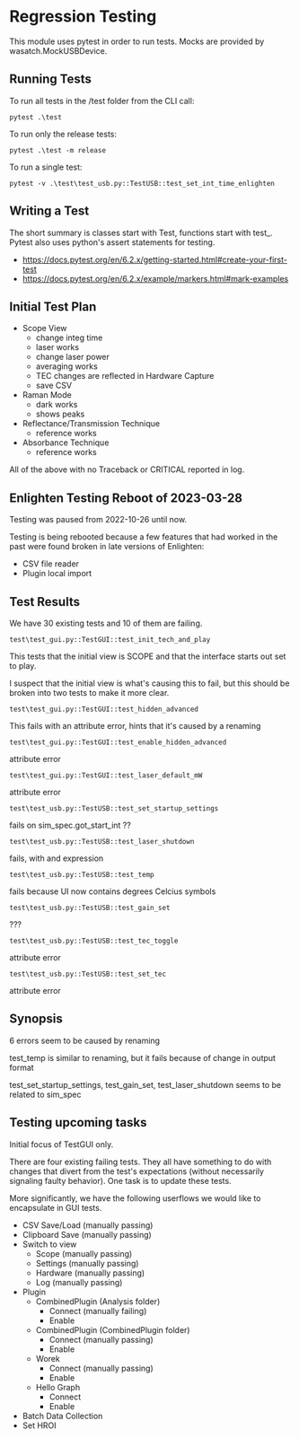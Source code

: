 # Regression Testing

This module uses pytest in order to run tests.  Mocks are provided by wasatch.MockUSBDevice.

## Running Tests

To run all tests in the /test folder from the CLI call:

	pytest .\test

To run only the release tests:

    pytest .\test -m release

To run a single test:

    pytest -v .\test\test_usb.py::TestUSB::test_set_int_time_enlighten

## Writing a Test

The short summary is classes start with Test, functions start with test_. Pytest also uses python's assert statements for testing.

- https://docs.pytest.org/en/6.2.x/getting-started.html#create-your-first-test
- https://docs.pytest.org/en/6.2.x/example/markers.html#mark-examples

## Initial Test Plan

- Scope View
    - change integ time
    - laser works
    - change laser power
    - averaging works
    - TEC changes are reflected in Hardware Capture
    - save CSV
- Raman Mode
    - dark works
    - shows peaks
- Reflectance/Transmission Technique
    - reference works
- Absorbance Technique
    - reference works

All of the above with no Traceback or CRITICAL reported in log.

## Enlighten Testing Reboot of 2023-03-28

Testing was paused from 2022-10-26 until now.

Testing is being rebooted because a few features that had worked in the past were found broken in late versions of Enlighten:
- CSV file reader
- Plugin local import

## Test Results

We have 30 existing tests and 10 of them are failing.

`test\test_gui.py::TestGUI::test_init_tech_and_play`

This tests that the initial view is SCOPE and that the interface starts out set to play.

I suspect that the initial view is what's causing this to fail, but this should be broken into two tests to make it more clear.

`test\test_gui.py::TestGUI::test_hidden_advanced`

This fails with an attribute error, hints that it's caused by a renaming

`test\test_gui.py::TestGUI::test_enable_hidden_advanced`

attribute error

`test\test_gui.py::TestGUI::test_laser_default_mW`

attribute error

`test\test_usb.py::TestUSB::test_set_startup_settings`

fails on sim_spec.got_start_int ??

`test\test_usb.py::TestUSB::test_laser_shutdown`

fails, with and expression

`test\test_usb.py::TestUSB::test_temp`

fails because UI now contains degrees Celcius symbols

`test\test_usb.py::TestUSB::test_gain_set`

???

`test\test_usb.py::TestUSB::test_tec_toggle`

attribute error

`test\test_usb.py::TestUSB::test_set_tec`

attribute error

## Synopsis

6 errors seem to be caused by renaming

test_temp is similar to renaming, but it fails because of change in output format

test_set_startup_settings, test_gain_set, test_laser_shutdown seems to be related to sim_spec

## Testing upcoming tasks

Initial focus of TestGUI only.

There are four existing failing tests. They all have something to do with changes that divert from the test's expectations (without necessarily signaling faulty behavior). One task is to update these tests.

More significantly, we have the following userflows we would like to encapsulate in GUI tests.

- CSV Save/Load (manually passing)
- Clipboard Save (manually passing)
- Switch to view
    - Scope (manually passing)
    - Settings (manually passing)
    - Hardware (manually passing)
    - Log (manually passing)
- Plugin
    - CombinedPlugin (Analysis folder)
        - Connect (manually failing)
        - Enable
    - CombinedPlugin (CombinedPlugin folder)
        - Connect (manually passing)
        - Enable
    - Worek
        - Connect (manually passing)
        - Enable
    - Hello Graph
        - Connect
        - Enable
- Batch Data Collection
- Set HROI